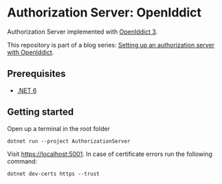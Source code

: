 # Authorization Server: OpenIddict
Authorization Server implemented with [OpenIddict 3](https://github.com/openiddict/openiddict-core).

This repository is part of a blog series: [Setting up an authorization server with OpenIddict](https://dev.to/robinvanderknaap/setting-up-an-authorization-server-with-openiddict-part-i-introduction-4jid).

## Prerequisites
- [.NET 6](https://dotnet.microsoft.com/)

## Getting started
Open up a terminal in the root folder

    dotnet run --project AuthorizationServer

Visit [https://localhost:5001](https://localhost:5001). In case of certificate errors run the following command:

    dotnet dev-certs https --trust
